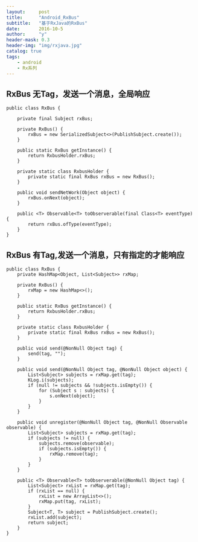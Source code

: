 ```yaml
---
layout:     post
title:      "Android_RxBus"
subtitle:   "基于RxJava的RxBus"
date:       2016-10-5
author:     "y"
header-mask: 0.3
header-img: "img/rxjava.jpg"
catalog: true
tags:
    - android
    - Rx系列
---
```



## RxBus 无Tag，发送一个消息，全局响应

	public class RxBus {    
	    
	    private final Subject rxBus;    
	    
	    private RxBus() {    
	        rxBus = new SerializedSubject<>(PublishSubject.create());    
	    }    
	    
	    public static RxBus getInstance() {    
	        return RxbusHolder.rxBus;    
	    }    
	    
	    private static class RxbusHolder {    
	        private static final RxBus rxBus = new RxBus();    
	    }    
	    
	    public void sendNetWork(Object object) {   
	        rxBus.onNext(object);    
	    }    
	    
	    public <T> Observable<T> toObserverable(final Class<T> eventType) {     
	        return rxBus.ofType(eventType);    
	    }    
	}    

## RxBus 有Tag,发送一个消息，只有指定的才能响应

	public class RxBus {  
	    private HashMap<Object, List<Subject>> rxMap;  
	  
	    private RxBus() {  
	        rxMap = new HashMap<>();  
	    }  
	  
	    public static RxBus getInstance() {  
	        return RxbusHolder.rxBus;  
	    }  
	  
	    private static class RxbusHolder {  
	        private static final RxBus rxBus = new RxBus();  
	    }  
	  
	    public void send(@NonNull Object tag) {  
	        send(tag, "");  
	    }  
	  
	    public void send(@NonNull Object tag, @NonNull Object object) {  
	        List<Subject> subjects = rxMap.get(tag);  
	        KLog.i(subjects);  
	        if (null != subjects && !subjects.isEmpty()) {  
	            for (Subject s : subjects) {  
	                s.onNext(object);  
	            }  
	        }  
	    }  
	  
	    public void unregister(@NonNull Object tag, @NonNull Observable observable) {  
	        List<Subject> subjects = rxMap.get(tag);  
	        if (subjects != null) {  
	            subjects.remove(observable);  
	            if (subjects.isEmpty()) {  
	                rxMap.remove(tag);  
	            }  
	        }  
	    }  
	  
	    public <T> Observable<T> toObserverable(@NonNull Object tag) {  
	        List<Subject> rxList = rxMap.get(tag);  
	        if (rxList == null) {  
	            rxList = new ArrayList<>();  
	            rxMap.put(tag, rxList);  
	        }  
	        Subject<T, T> subject = PublishSubject.create();  
	        rxList.add(subject);  
	        return subject;  
	    }  
	} 